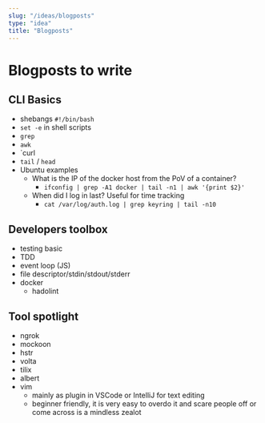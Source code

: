 ```yaml
---
slug: "/ideas/blogposts"
type: "idea"
title: "Blogposts"
---
```


# Blogposts to write

## CLI Basics

- shebangs `#!/bin/bash`
- `set -e` in shell scripts
- `grep`
- `awk`
- `curl
- `tail` / `head`
- Ubuntu examples
  - What is the IP of the docker host from the PoV of a container?
    - `ifconfig | grep -A1 docker | tail -n1 | awk '{print $2}'`
  - When did I log in last? Useful for time tracking
    - `cat /var/log/auth.log | grep keyring | tail -n10`

## Developers toolbox

- testing basic
- TDD
- event loop (JS)
- file descriptor/stdin/stdout/stderr
- docker
  - hadolint

## Tool spotlight

- ngrok
- mockoon
- hstr
- volta
- tilix
- albert
- vim
  - mainly as plugin in VSCode or IntelliJ for text editing
  - beginner friendly, it is very easy to overdo it and scare people off or come across is a mindless zealot
